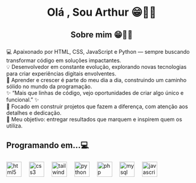 <h1 align="center">Olá , Sou Arthur 😁🖖🏻</h1>

###

<h2 align="center">Sobre mim 😁🖖🏻</h2>

###

<p align="left">💻 Apaixonado por HTML, CSS, JavaScript e Python — sempre buscando transformar código em soluções impactantes.<br>💡 Desenvolvedor em constante evolução, explorando novas tecnologias para criar experiências digitais envolventes.<br>🌱 Aprender e crescer é parte do meu dia a dia, construindo um caminho sólido no mundo da programação.<br>✨ “Mais que linhas de código, vejo oportunidades de criar algo único e funcional.” ✨<br>🔧 Focado em construir projetos que fazem a diferença, com atenção aos detalhes e dedicação.<br>🎯 Meu objetivo: entregar resultados que marquem e inspirem quem os utiliza.</p>

###

<h2 align="left">Programando em...💻</h2>

###

<div align="left">
  <img src="https://cdn.jsdelivr.net/gh/devicons/devicon/icons/html5/html5-original.svg" height="40" alt="html5 logo"  />
  <img width="12" />
  <img src="https://cdn.simpleicons.org/css3/1572B6" height="40" alt="css3 logo"  />
  <img width="12" />
  <img src="https://cdn.simpleicons.org/tailwindcss/06B6D4" height="40" alt="tailwindcss logo"  />
  <img width="12" />
  <img src="https://cdn.simpleicons.org/python/3776AB" height="40" alt="python logo"  />
  <img width="12" />
  <img src="https://cdn.simpleicons.org/php/777BB4" height="40" alt="php logo"  />
  <img width="12" />
  <img src="https://cdn.simpleicons.org/mysql/4479A1" height="40" alt="mysql logo"  />
  <img width="12" />
  <img src="https://cdn.jsdelivr.net/gh/devicons/devicon/icons/javascript/javascript-original.svg" height="40" alt="javascript logo"  />
</div>

###



###
